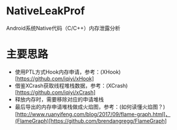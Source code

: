 # NativeLeakProf
Android系统Native代码（C/C++）内存泄露分析


# 主要思路
- 使用PTL方式Hook内存申请，参考：(XHook)[https://github.com/iqiyi/xHook]
- 借鉴XCrash获取线程堆栈数据，参考：(XCrash)[https://github.com/iqiyi/xCrash]
- 释放内存时，需要移除对应的申请堆栈
- 最后导出的内存申请堆栈做成火焰图，参考：(如何读懂火焰图？)[http://www.ruanyifeng.com/blog/2017/09/flame-graph.html]，(FlameGraph)[https://github.com/brendangregg/FlameGraph]

